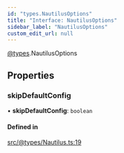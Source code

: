 ```yaml
---
id: "types.NautilusOptions"
title: "Interface: NautilusOptions"
sidebar_label: "NautilusOptions"
custom_edit_url: null
---
```


[@types](../modules/types.md).NautilusOptions

## Properties

### skipDefaultConfig

• **skipDefaultConfig**: `boolean`

#### Defined in

[src/@types/Nautilus.ts:19](https://github.com/deltaDAO/nautilus/blob/e517813/src/@types/Nautilus.ts#L19)
